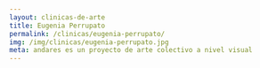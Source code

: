 ```yaml
---
layout: clinicas-de-arte
title: Eugenia Perrupato
permalink: /clinicas/eugenia-perrupato/
img: /img/clinicas/eugenia-perrupato.jpg
meta: andares es un proyecto de arte colectivo a nivel visual
---
```


